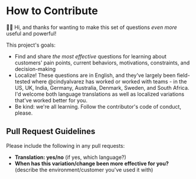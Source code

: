 # How to Contribute
👋🏽 Hi, and thanks for wanting to make this set of questions *even more* useful and powerful!

This project's goals:
- Find and share *the most effective* questions for learning about customers' pain points, current behaviors, motivations, constraints, and decision-making
- Localize!  These questions are in English, and they've largely been field-tested where @cindyalvarez has worked or worked with teams - in the US, UK, India, Germany, Australia, Denmark, Sweden, and South Africa.  I'd welcome both language translations as well as localized variations that've worked better for you.
- Be kind: we're all learning.  Follow the contributor's code of conduct, please.

## Pull Request Guidelines
Please include the following in any pull requests:
- **Translation: yes/no** (if yes, which language?)
- **When has this variation/change been more effective for you?** (describe the environment/customer you've used it with)


